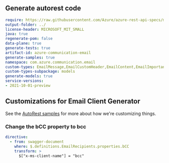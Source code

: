 ## Generate autorest code

```yaml
require: https://raw.githubusercontent.com/Azure/azure-rest-api-specs/main/specification/communication/data-plane/Email/readme.md
output-folder: ../
license-header: MICROSOFT_MIT_SMALL
java: true
regenerate-pom: false
data-plane: true
generate-tests: true
artifact-id: azure-communication-email
generate-samples: true
namespace: com.azure.communication.email
custom-types: EmailMessage,EmailCustomHeader,EmailContent,EmailImportance,EmailRecipients,EmailAddress,EmailAttachment,EmailAttachmentType,SendStatus,SendStatusResult
custom-types-subpackage: models
generate-models: true
service-versions:
- 2021-10-01-preview
```

## Customizations for Email Client Generator

See the [AutoRest samples](https://github.com/Azure/autorest/tree/master/Samples/3b-custom-transformations)
for more about how we're customizing things.

### Change the bCC property to bcc

```yaml
directive:
  - from: swagger-document
    where: $.definitions.EmailRecipients.properties.bCC
    transform: >
      $["x-ms-client-name"] = "bcc"
```